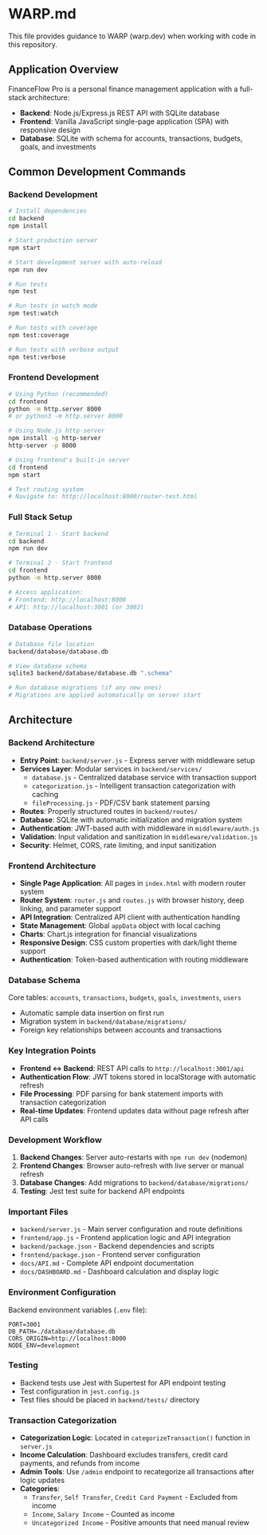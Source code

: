 # WARP.md

This file provides guidance to WARP (warp.dev) when working with code in this repository.

## Application Overview

FinanceFlow Pro is a personal finance management application with a full-stack architecture:
- **Backend**: Node.js/Express.js REST API with SQLite database
- **Frontend**: Vanilla JavaScript single-page application (SPA) with responsive design
- **Database**: SQLite with schema for accounts, transactions, budgets, goals, and investments

## Common Development Commands

### Backend Development
```bash
# Install dependencies
cd backend
npm install

# Start production server
npm start

# Start development server with auto-reload
npm run dev

# Run tests
npm test

# Run tests in watch mode
npm test:watch

# Run tests with coverage
npm test:coverage

# Run tests with verbose output
npm test:verbose
```

### Frontend Development
```bash
# Using Python (recommended)
cd frontend
python -m http.server 8000
# or python3 -m http.server 8000

# Using Node.js http-server
npm install -g http-server
http-server -p 8000

# Using frontend's built-in server
cd frontend
npm start

# Test routing system
# Navigate to: http://localhost:8000/router-test.html
```

### Full Stack Setup
```bash
# Terminal 1 - Start backend
cd backend
npm run dev

# Terminal 2 - Start frontend
cd frontend
python -m http.server 8000

# Access application:
# Frontend: http://localhost:8000
# API: http://localhost:3001 (or 3002)
```

### Database Operations
```bash
# Database file location
backend/database/database.db

# View database schema
sqlite3 backend/database/database.db ".schema"

# Run database migrations (if any new ones)
# Migrations are applied automatically on server start
```

## Architecture

### Backend Architecture
- **Entry Point**: `backend/server.js` - Express server with middleware setup
- **Services Layer**: Modular services in `backend/services/`
  - `database.js` - Centralized database service with transaction support
  - `categorization.js` - Intelligent transaction categorization with caching
  - `fileProcessing.js` - PDF/CSV bank statement parsing
- **Routes**: Properly structured routes in `backend/routes/`
- **Database**: SQLite with automatic initialization and migration system
- **Authentication**: JWT-based auth with middleware in `middleware/auth.js`
- **Validation**: Input validation and sanitization in `middleware/validation.js`
- **Security**: Helmet, CORS, rate limiting, and input sanitization

### Frontend Architecture
- **Single Page Application**: All pages in `index.html` with modern router system
- **Router System**: `router.js` and `routes.js` with browser history, deep linking, and parameter support
- **API Integration**: Centralized API client with authentication handling
- **State Management**: Global `appData` object with local caching
- **Charts**: Chart.js integration for financial visualizations
- **Responsive Design**: CSS custom properties with dark/light theme support
- **Authentication**: Token-based authentication with routing middleware

### Database Schema
Core tables: `accounts`, `transactions`, `budgets`, `goals`, `investments`, `users`
- Automatic sample data insertion on first run
- Migration system in `backend/database/migrations/`
- Foreign key relationships between accounts and transactions

### Key Integration Points
- **Frontend ↔ Backend**: REST API calls to `http://localhost:3001/api`
- **Authentication Flow**: JWT tokens stored in localStorage with automatic refresh
- **File Processing**: PDF parsing for bank statement imports with transaction categorization
- **Real-time Updates**: Frontend updates data without page refresh after API calls

### Development Workflow
1. **Backend Changes**: Server auto-restarts with `npm run dev` (nodemon)
2. **Frontend Changes**: Browser auto-refresh with live server or manual refresh
3. **Database Changes**: Add migrations to `backend/database/migrations/`
4. **Testing**: Jest test suite for backend API endpoints

### Important Files
- `backend/server.js` - Main server configuration and route definitions
- `frontend/app.js` - Frontend application logic and API integration
- `backend/package.json` - Backend dependencies and scripts
- `frontend/package.json` - Frontend server configuration
- `docs/API.md` - Complete API endpoint documentation
- `docs/DASHBOARD.md` - Dashboard calculation and display logic

### Environment Configuration
Backend environment variables (`.env` file):
```env
PORT=3001
DB_PATH=./database/database.db
CORS_ORIGIN=http://localhost:8000
NODE_ENV=development
```

### Testing
- Backend tests use Jest with Supertest for API endpoint testing
- Test configuration in `jest.config.js`
- Test files should be placed in `backend/tests/` directory

### Transaction Categorization
- **Categorization Logic**: Located in `categorizeTransaction()` function in `server.js`
- **Income Calculation**: Dashboard excludes transfers, credit card payments, and refunds from income
- **Admin Tools**: Use `/admin` endpoint to recategorize all transactions after logic updates
- **Categories**: 
  - `Transfer`, `Self Transfer`, `Credit Card Payment` - Excluded from income
  - `Income`, `Salary Income` - Counted as income
  - `Uncategorized Income` - Positive amounts that need manual review
